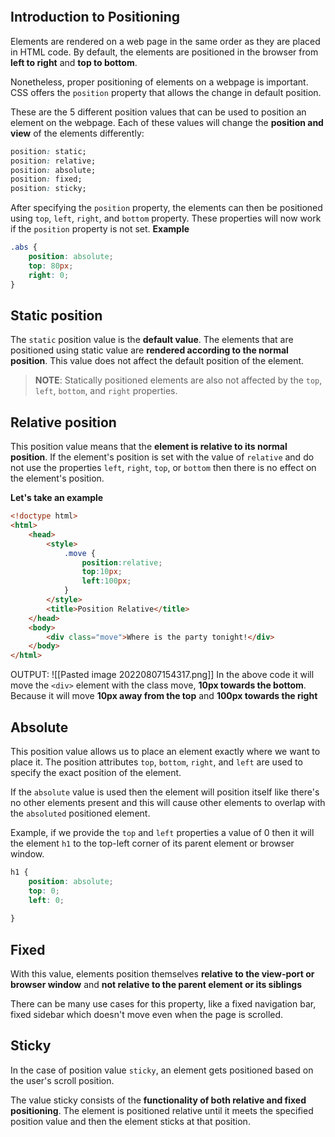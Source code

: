 ```toc
```
## Introduction to Positioning
Elements are rendered on a web page in the same order as they are placed in HTML code. By default, the elements are positioned in the browser from **left to right** and **top to bottom**.

Nonetheless, proper positioning of elements on a webpage is important. CSS offers the `position` property that allows the change in default position.

These are the 5 different position values that can be used to position an element on the webpage. Each of these values will change the **position and view** of the elements differently:
```css
position: static;
position: relative;
position: absolute;
position: fixed;
position: sticky;
```

After specifying the `position` property, the elements can then be positioned using `top`, `left`, `right`, and `bottom` property. These properties will now work if the `position` property is not set.
**Example**
```css
.abs {
	position: absolute;
	top: 80px;
	right: 0;
}
```

## Static position
The `static` position value is the **default value**. The elements that are positioned using static value are **rendered according to the normal position**. This value does not affect the default position of the element.

> **NOTE**: Statically positioned elements are also not affected by the `top`, `left`, `bottom`, and `right` properties.

## Relative position
This position value means that the **element is relative to its normal position**. If the element's position is set with the value of `relative` and do not use the properties `left`, `right`, `top`, or `bottom` then there is no effect on the element's position.

**Let's take an example**
```html
<!doctype html>
<html>
	<head>
		<style>
			.move {
				position:relative;
				top:10px;
				left:100px;
			}
		</style>
		<title>Position Relative</title>
	</head>
	<body>
		<div class="move">Where is the party tonight!</div>
	</body>
</html>
```
OUTPUT:
![[Pasted image 20220807154317.png]]
In the above code it will move the `<div>` element with the class move, **10px towards the bottom**. Because it will move **10px away from the top** and **100px towards the right** 

## Absolute
This position value allows us to place an element exactly where we want to place it. The position attributes `top`, `bottom`, `right`, and `left` are used to specify the exact position of the element.

If the `absolute` value is used then the element will position itself like there's no other elements present and this will cause other elements to overlap with the `absoluted` positioned element.

Example, if we provide the `top` and `left` properties a value of 0 then it will the element `h1` to the top-left corner of its parent element or browser window.
``` css
h1 {
	position: absolute;
	top: 0; 
	left: 0;
	
}
```

## Fixed
With this value, elements position themselves **relative to the view-port or browser window** and **not relative to the parent element or its siblings**

There can be many use cases for this property, like a fixed navigation bar, fixed sidebar which doesn't move even when the page is scrolled.

## Sticky
In the case of position value `sticky`, an element gets positioned based on the user's scroll position.

The value sticky consists of the **functionality of both relative and fixed positioning**. The element is positioned relative until it meets the specified position value and then the element sticks at that position.

